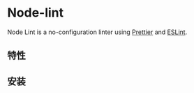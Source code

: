 # Node-lint


Node Lint is a no-configuration linter using [Prettier](https://prettier.io) and [ESLint](https://eslint.org).

## 特性

## 安装
